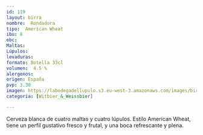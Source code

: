 ```yaml
---
id: 119
layout: birra
nombre:  Rondadora
tipo:  American Wheat
ibu: 8
ebc: 
Maltas:
Lúpulos:
levaduras: 
formato: Botella 33cl
volumen:  4.5 %
alergenos: 
origen: España
pvp: 3.30
imagen: https://labodegadellupulo.s3.eu-west-3.amazonaws.com/images/birras/rondadora.jpg
categoria: [Witbier_&_Weissbier]

---
```

Cerveza blanca de cuatro maltas y cuatro lúpulos. Estilo American Wheat, tiene un perfil gustativo fresco y frutal, y una boca refrescante y plena.